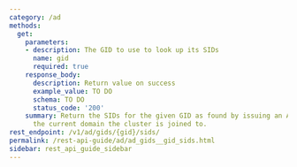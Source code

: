 ```yaml
---
category: /ad
methods:
  get:
    parameters:
    - description: The GID to use to look up its SIDs
      name: gid
      required: true
    response_body:
      description: Return value on success
      example_value: TO DO
      schema: TO DO
      status_code: '200'
    summary: Return the SIDs for the given GID as found by issuing an AD query against
      the current domain the cluster is joined to.
rest_endpoint: /v1/ad/gids/{gid}/sids/
permalink: /rest-api-guide/ad/ad_gids__gid_sids.html
sidebar: rest_api_guide_sidebar
---
```

